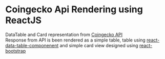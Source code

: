# Coingecko Api Rendering using ReactJS
DataTable and Card representation from [Coingecko API](https://www.coingecko.com/en/api)<br />
Response from API is been rendered as a simple table, table using [react-data-table-componenent](https://www.npmjs.com/package/react-data-table-component) and simple card view designed using [react-bootstrap](https://react-bootstrap.github.io/)
